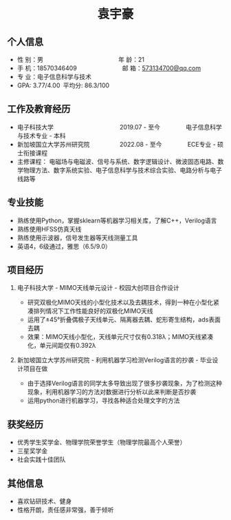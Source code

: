  <center>
     <h1>袁宇豪</h1>
 </center>

## 个人信息 

* 性 别：男&emsp;&emsp;&emsp;&emsp;&emsp;&emsp;&emsp;&emsp;&emsp;&emsp;&emsp;&emsp;&ensp;年 龄：21  
* 手 机：18570346409 &emsp;&emsp;&emsp;&emsp;&emsp;&emsp;&ensp;&ensp;  邮 箱：573134700@qq.com    
* 专 业：电子信息科学与技术 &emsp;&emsp;&emsp;&emsp;&emsp;
* GPA: 3.77/4.00&ensp;平均分: 86.3/100

## 工作及教育经历
       
* 电子科技大学&emsp;&emsp;&emsp;&emsp;&emsp;&emsp;&emsp;&emsp;&emsp;&emsp;&emsp;2019.07 - 至今&emsp;&emsp;&emsp;&emsp; 电子信息科学与技术专业 - 本科        
* 新加坡国立大学苏州研究院&emsp;&emsp;&emsp;&emsp;&emsp;2022.08 - 至今&emsp;&emsp;&emsp;&emsp; ECE专业 - 硕士衔接课程
* 主修课程：
 	电磁场与电磁波、信号与系统、数字逻辑设计、微波固态电路、数学物理方法、数字系统实验、电子信息科学与技术综合实验、电路分析与电子线路等  

## 专业技能

* 熟练使用Python，掌握sklearn等机器学习相关库，了解C++，Verilog语言
* 熟练使用HFSS仿真天线
* 熟练使用示波器，信号发生器等天线测量工具
* 英语4，6级通过，雅思（6.5/9.0）

## 项目经历

1. 电子科技大学 - MIMO天线单元设计 - 校园大创项目合作设计 
    * 研究双极化MIMO天线的小型化技术以及去耦技术，得到一种在小型化紧凑排列情况下工作性能良好的双极化MIMO天线
    * 运用了±45°折叠偶极子天线单元、隔离器去耦、蛇形寄生结构，ads表面去耦
    * 效果：MIMO天线小型化，天线单元尺寸仅有0.318λ；MIMO天线紧凑化，单元间距仅有0.392λ

2. 新加坡国立大学苏州研究院 - 利用机器学习检测Verilog语言的抄袭 - 毕业设计项目在做
    * 由于选择Verilog语言的同学太多导致出现了很多抄袭现象，为了检测这种现象，利用机器学习的方法对数据进行分析以此来判断是否抄袭
    * 运用python进行机器学习，寻找各种适合处理文字的方法


## 获奖经历
* 优秀学生奖学金、物理学院荣誉学生（物理学院最高个人荣誉）
* 三星奖学金
* 社会实践十佳团队


## 其他信息 
* 喜欢钻研技术、健身
* 性格开朗，责任感非常强，善于倾听



